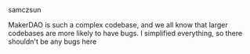 samczsun

MakerDAO is such a complex codebase, and we all know that larger codebases are more likely to have bugs. I simplified everything, so there shouldn't be any bugs here
